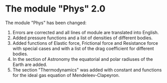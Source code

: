 # The module "Phys" 2.0
The module "Phys" has been changed:
1. Errors are corrected and all lines of module are translated into English. 
2. Added pressure functions and a list of densities of different bodies. 
3. Added functions of Elastic force, Frictional force and Resistance force with special cases and with a list of the drag coefficient for different bodies. 
4. In the section of Astronomy the equatorial and polar radiuses of the Earth are added. 
5. The section "Thermodynamics" was added with constant and functions for the ideal gas equation of Mendeleev-Clapeyron.